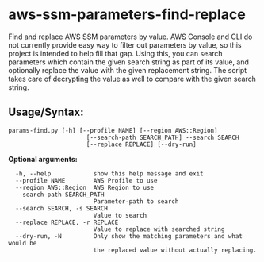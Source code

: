 # aws-ssm-parameters-find-replace
Find and replace AWS SSM parameters by value.
AWS Console and CLI do not currently provide easy way to filter out parameters by value, so this project is intended to help fill that gap. Using this, you can search parameters which contain the given search string as part of its value, and optionally replace the value with the given replacement string. The script takes care of decrypting the value as well to compare with the given search string.

## Usage/Syntax:
```
params-find.py [-h] [--profile NAME] [--region AWS::Region]
                      [--search-path SEARCH_PATH] --search SEARCH
                      [--replace REPLACE] [--dry-run]
```

**Optional arguments:**
```
  -h, --help            show this help message and exit
  --profile NAME        AWS Profile to use
  --region AWS::Region  AWS Region to use
  --search-path SEARCH_PATH
                        Parameter-path to search
  --search SEARCH, -s SEARCH
                        Value to search
  --replace REPLACE, -r REPLACE
                        Value to replace with searched string
  --dry-run, -N         Only show the matching parameters and what would be
                        the replaced value without actually replacing.
```
